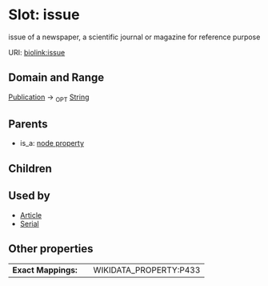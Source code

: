 
# Slot: issue


issue of a newspaper, a scientific journal or magazine for reference purpose

URI: [biolink:issue](https://w3id.org/biolink/vocab/issue)


## Domain and Range

[Publication](Publication.md) ->  <sub>OPT</sub>
 [String](types/String.md)

## Parents

 *  is_a: [node property](node_property.md)

## Children


## Used by

 * [Article](Article.md)
 * [Serial](Serial.md)

## Other properties

|  |  |  |
| --- | --- | --- |
| **Exact Mappings:** | | WIKIDATA_PROPERTY:P433 |


